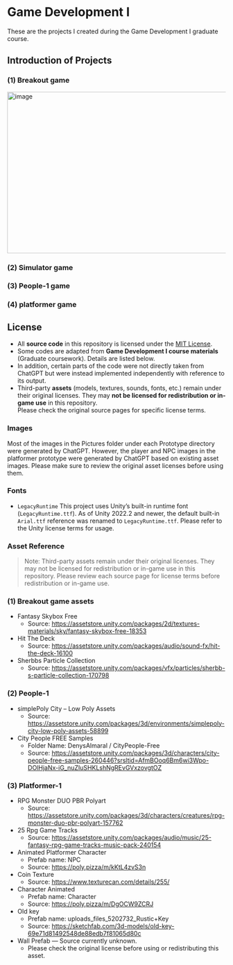 # Game Development I
These are the projects I created during the Game Development I graduate course.


## Introduction of Projects
### (1) Breakout game
<img src="https://github.com/user-attachments/assets/933c9d59-90ca-48d0-a374-f9e30923641b" alt="image" width="600" height="372"/>

### (2) Simulator game

### (3) People-1 game

### (4) platformer game

## License
- All **source code** in this repository is licensed under the [MIT License](./LICENSE).
- Some codes are adapted from **Game Development I course materials** (Graduate coursework).
  Details are listed below.
- In addition, certain parts of the code were not directly taken from ChatGPT but were instead implemented independently with reference to its output.
- Third-party **assets** (models, textures, sounds, fonts, etc.) remain under their original licenses.
  They may **not be licensed for redistribution or in-game use** in this repository.  
  Please check the original source pages for specific license terms.

### Images
Most of the images in the Pictures folder under each Prototype directory were generated by ChatGPT.
However, the player and NPC images in the platformer prototype were generated by ChatGPT based on existing asset images.
Please make sure to review the original asset licenses before using them.

### Fonts
- `LegacyRuntime`
This project uses Unity’s built-in runtime font (`LegacyRuntime.ttf`).
As of Unity 2022.2 and newer, the default built-in `Arial.ttf` reference was renamed to `LegacyRuntime.ttf`.
Please refer to the Unity license terms for usage.

### Asset Reference
> Note: Third-party assets remain under their original licenses.
> They may not be licensed for redistribution or in-game use in this repository.
> Please review each source page for license terms before redistribution or in-game use.

### (1) Breakout game assets
- Fantasy Skybox Free
  - Source: https://assetstore.unity.com/packages/2d/textures-materials/sky/fantasy-skybox-free-18353
- Hit The Deck
  - Source: https://assetstore.unity.com/packages/audio/sound-fx/hit-the-deck-16100
- Sherbbs Particle Collection
  - Source: https://assetstore.unity.com/packages/vfx/particles/sherbb-s-particle-collection-170798

### (2) People-1
- simplePoly City – Low Poly Assets
  - Source: https://assetstore.unity.com/packages/3d/environments/simplepoly-city-low-poly-assets-58899
- City People FREE Samples
  - Folder Name: DenysAlmaral / CityPeople-Free
  - Source: https://assetstore.unity.com/packages/3d/characters/city-people-free-samples-260446?srsltid=AfmBOoq6Bm6wi3Wpo-DOlHjaNx-iG_nuZIuSHKLshNgREvGVxzovgtOZ

### (3) Platformer-1
- RPG Monster DUO PBR Polyart
  - Source: https://assetstore.unity.com/packages/3d/characters/creatures/rpg-monster-duo-pbr-polyart-157762
- 25 Rpg Game Tracks
  - Source: https://assetstore.unity.com/packages/audio/music/25-fantasy-rpg-game-tracks-music-pack-240154
- Animated Platformer Character
  - Prefab name: NPC
  - Source: https://poly.pizza/m/kKtL4zvS3n
- Coin Texture
  - Source: https://www.texturecan.com/details/255/
- Character Animated
  - Prefab name: Character
  - Source: https://poly.pizza/m/DgOCW9ZCRJ
- Old key
  - Prefab name: uploads_files_5202732_Rustic+Key
  - Source: https://sketchfab.com/3d-models/old-key-69e71d81492548de88edb7f81065d80c
- Wall Prefab
  — Source currently unknown.  
  - Please check the original license before using or redistributing this asset.

